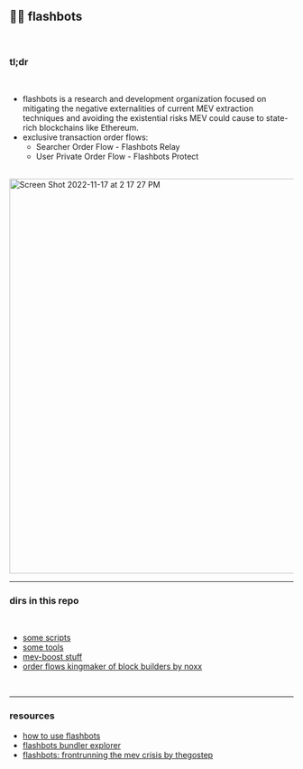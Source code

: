 ## 🤖🔪 flashbots

<br>

### tl;dr

<br>

* flashbots is a research and development organization focused on mitigating the negative externalities of current MEV extraction techniques and avoiding the existential risks MEV could cause to state-rich blockchains like Ethereum.
* exclusive transaction order flows:
   - Searcher Order Flow - Flashbots Relay
   - User Private Order Flow - Flashbots Protect

<br>

<img width="700" alt="Screen Shot 2022-11-17 at 2 17 27 PM" src="https://user-images.githubusercontent.com/1130416/202572022-de9bb8f4-7008-4a0f-a5ac-fc751b98301f.png">



<br>

----

### dirs in this repo

<br>

* [some scripts](https://github.com/bt3gl-labs/1337_mev_toolkit/tree/main/flashbots/scripts)
* [some tools](https://github.com/bt3gl-labs/1337_mev_toolkit/tree/main/flashbots/tools)
* [mev-boost stuff](https://github.com/bt3gl-labs/1337_mev_toolkit/tree/main/flashbots/mev-boost)
* [order flows kingmaker of block builders by noxx](https://noxx.substack.com/p/order-flows-kingmaker-of-the-block)


<br>

---

### resources

- [how to use flashbots](https://cryptomarketpool.com/how-to-use-flashbots/)
- [flashbots bundler explorer](https://flashbots-explorer.marto.lol/)
- [flashbots: frontrunning the mev crisis by thegostep](https://ethresear.ch/t/flashbots-frontrunning-the-mev-crisis/8251)


